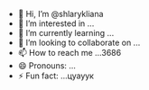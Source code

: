 - 👋 Hi, I’m @shlarykliana
- 👀 I’m interested in ...
- 🌱 I’m currently learning ...
- 💞️ I’m looking to collaborate on ...
- 📫 How to reach me ...3686
- 😄 Pronouns: ...
- ⚡ Fun fact: ...цуауук

<!---
shlarykliana/shlarykliana is a ✨ special ✨ repository because its `README.md` (this file) appears on your GitHub profile.
You can click the Preview link to take a look at your changes.
--->

